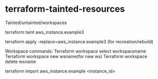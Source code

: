 # terraform-tainted-resources
Tainted/untainted/workspaces

terraform taint aws_instance.example3  

terraform apply -replace=aws_instance.example3 (for recreation/rebuild)

Workspace commands:
Terraform workspace select workspacename
Terraform workspace new wsname(for new ws)
Terraform workspace delete wsname

terraform import aws_instance.example <instance_id>
